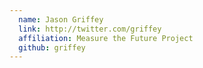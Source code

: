 ```yaml
---
  name: Jason Griffey
  link: http://twitter.com/griffey
  affiliation: Measure the Future Project
  github: griffey
---
```

